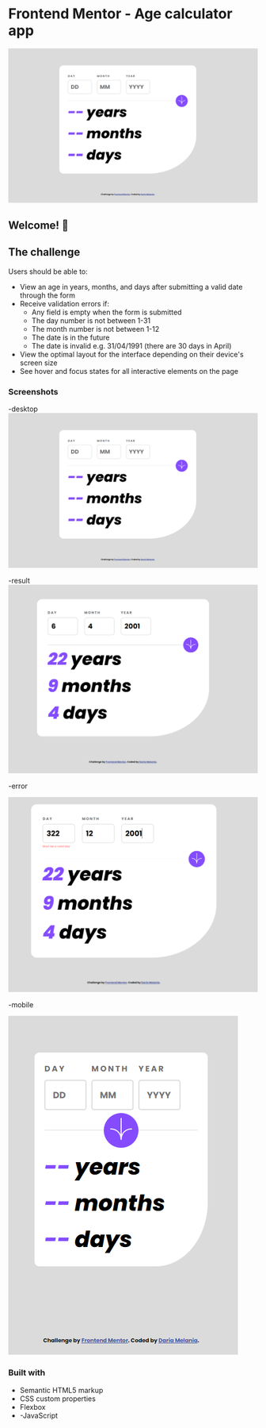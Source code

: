 # Frontend Mentor - Age calculator app

![Design preview for the Age calculator app coding challenge](./assets/images/desktop.png)




## Welcome! 👋


## The challenge


Users should be able to: 

- View an age in years, months, and days after submitting a valid date through the form
- Receive validation errors if:
  - Any field is empty when the form is submitted
  - The day number is not between 1-31
  - The month number is not between 1-12
  - The date is in the future
  - The date is invalid e.g. 31/04/1991 (there are 30 days in April)
- View the optimal layout for the interface depending on their device's screen size
- See hover and focus states for all interactive elements on the page

### Screenshots

-desktop
![desktop-preview](https://github.com/Dariapopa01/age-calculator-app-main/blob/master/assets/images/desktop.png)

-result
![desktop-preview](https://github.com/Dariapopa01/age-calculator-app-main/blob/master/assets/images/correct-desk.png)

-error

![desktop-preview](https://github.com/Dariapopa01/age-calculator-app-main/blob/master/assets/images/error.png)

-mobile

![mobile-design](https://github.com/Dariapopa01/age-calculator-app-main/blob/master/assets/images/phone.png)



### Built with 

- Semantic HTML5 markup
- CSS custom properties
- Flexbox
- -JavaScript




